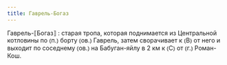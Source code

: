 ```yaml
---
title: Гаврель-Богаз
---
```


Гаврель-⟦Богаз⟧
: старая тропа, которая поднимается из Центральной котловины по ⦅п.⦆ борту ⦅ов.⦆ Гаврель, затем сворачивает к ⦅В⦆ от него и выходит по соседнему ⦅ов.⦆ на Бабуган-яйлу в 2 км к ⦅С⦆ от ⦅г.⦆ Роман-Кош.
